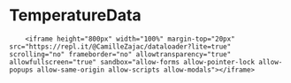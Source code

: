 # TemperatureData

        <iframe height="800px" width="100%" margin-top="20px" src="https://repl.it/@CamilleZajac/dataloader?lite=true" scrolling="no" frameborder="no" allowtransparency="true" allowfullscreen="true" sandbox="allow-forms allow-pointer-lock allow-popups allow-same-origin allow-scripts allow-modals"></iframe>
